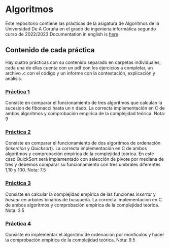 # Algoritmos
Este repositorio contiene las prácticas de la asigatura de Algoritmos de la Universidad De A Coruña en el grado de ingeniería informática segundo curso de 2022/2023
Documentation in english is [here](https://github.com/antonlnz/Algorithms/blob/0706932334b0b1ea768e4fdeca6578e592242c2c/README.org)

## Contenido de cada práctica
Hay cuatro prácticas con su contenido separado en carpetas individuales, cada una de ellas cuenta con un pdf con los ejercicios a completar, un archivo .c con el código y un informe con la contestación, explicación y análisis.

### [Práctica 1](https://github.com/antonlnz/Algoritmos/tree/main/P1)
Consiste en comparar el funcionamiento de tres algoritmos que calculan la sucesion de fibonacci hasta un n dado. La correcta implementación en C de ambos algoritmos y comprobación empírica de la complejidad teórica.
Nota: 9

### [Práctica 2](https://github.com/antonlnz/Algoritmos/tree/main/P2)
Consiste en comparar el funcionamiento de dos algoritmos de ordenación (*insercion* y *Quicksort*). La correcta implementación en C de ambos algoritmos y comprobación empírica de la complejidad teórica. En este caso QuickSort será implementado con selección de pivote por mediana de tres y debemos comparar su funcionamiento con tres umbrales diferentes 1,10 y 100.
Nota: 7.5

### [Práctica 3](https://github.com/antonlnz/Algoritmos/tree/main/P3)
Consiste en calcular la complejidad empirica de las funciones *insertar* y *buscar* en arboles binarios de busqueda. La correcta implementación en C de ambos algoritmos y comprobación empírica de la complejidad teórica.
Nota: 3.5

### [Práctica 4](https://github.com/antonlnz/Algoritmos/tree/main/P4)
Consiste en implementar el algoritmo de ordenación por monticulos y hacer la comprobación empírica de la complejidad teórica.
Nota: 9.5
